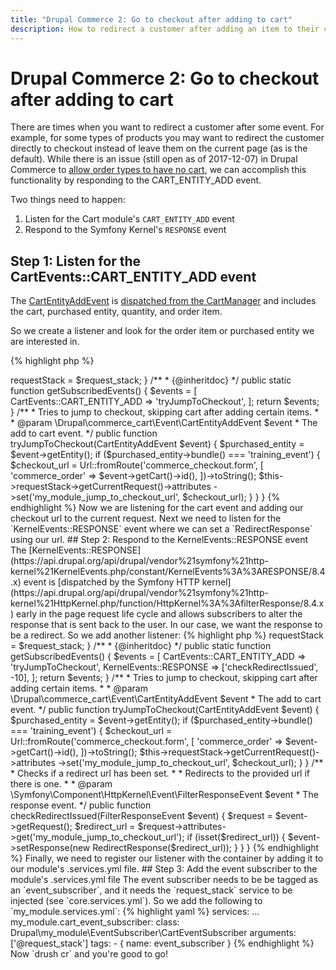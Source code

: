 ```yaml
---
title: "Drupal Commerce 2: Go to checkout after adding to cart"
description: How to redirect a customer after adding an item to their cart.
---
```


# Drupal Commerce 2: Go to checkout after adding to cart

There are times when you want to redirect a customer after some event.  For example, for some types of products you may want to redirect the customer directly to checkout instead of leave them on the current page (as is the default).  While there is an issue (still open as of 2017-12-07) in Drupal Commerce to [allow order types to have no cart](https://www.drupal.org/project/commerce/issues/2810723), we can accomplish this functionality by responding to the CART_ENTITY_ADD event.

Two things need to happen:

1. Listen for the Cart module's `CART_ENTITY_ADD` event
2. Respond to the Symfony Kernel's `RESPONSE` event

## Step 1: Listen for the CartEvents::CART_ENTITY_ADD event

The [CartEntityAddEvent](https://github.com/drupalcommerce/commerce/blob/8.x-2.x/modules/cart/src/Event/CartEntityAddEvent.php) is [dispatched from the CartManager](https://github.com/drupalcommerce/commerce/blob/8.x-2.x/modules/cart/src/CartManager.php#L121) and includes the cart, purchased entity, quantity, and order item.

So we create a listener and look for the order item or purchased entity we are interested in.

{% highlight php %}
<?php

namespace Drupal\my_module\EventSubscriber;

use Drupal\commerce_cart\Event\CartEntityAddEvent;
use Drupal\commerce_cart\Event\CartEvents;
use Drupal\Core\Url;
use Symfony\Component\EventDispatcher\EventSubscriberInterface;
use Symfony\Component\HttpFoundation\RedirectResponse;
use Symfony\Component\HttpFoundation\RequestStack;
use Symfony\Component\HttpKernel\KernelEvents;
use Symfony\Component\HttpKernel\Event\FilterResponseEvent;

class CartEventSubscriber implements EventSubscriberInterface {

  /**
   * The request stack.
   *
   * @var \Symfony\Component\HttpFoundation\RequestStack
   */
  protected $requestStack;


  /**
   * CartEventSubscriber constructor.
   *
   * @param \Symfony\Component\HttpFoundation\RequestStack $request_stack
   *   The request stack.
   */
  public function __construct(RequestStack $request_stack) {
    $this->requestStack = $request_stack;
  }

  /**
   * {@inheritdoc}
   */
  public static function getSubscribedEvents() {
    $events = [
      CartEvents::CART_ENTITY_ADD => 'tryJumpToCheckout',
    ];
    return $events;
  }

  /**
   * Tries to jump to checkout, skipping cart after adding certain items.
   *
   * @param \Drupal\commerce_cart\Event\CartEntityAddEvent $event
   *   The add to cart event.
   */
  public function tryJumpToCheckout(CartEntityAddEvent $event) {
    $purchased_entity = $event->getEntity();
    if ($purchased_entity->bundle() === 'training_event') {
      $checkout_url = Url::fromRoute('commerce_checkout.form', [
        'commerce_order' => $event->getCart()->id(),
      ])->toString();
      $this->requestStack->getCurrentRequest()->attributes
        ->set('my_module_jump_to_checkout_url', $checkout_url);
    }
  }

}

{% endhighlight %}

Now we are listening for the cart event and adding our checkout url to the current request.  Next we need to listen for the `KernelEvents::RESPONSE` event where we can set a `RedirectResponse` using our url.

## Step 2: Respond to the KernelEvents::RESPONSE event

The [KernelEvents::RESPONSE](https://api.drupal.org/api/drupal/vendor%21symfony%21http-kernel%21KernelEvents.php/constant/KernelEvents%3A%3ARESPONSE/8.4.x) event is [dispatched by the Symfony HTTP kernel](https://api.drupal.org/api/drupal/vendor%21symfony%21http-kernel%21HttpKernel.php/function/HttpKernel%3A%3AfilterResponse/8.4.x) early in the page request life cycle and allows subscribers to alter the response that is sent back to the user.  In our case, we want the response to be a redirect.

So we add another listener:

{% highlight php %}
<?php

namespace Drupal\my_module\EventSubscriber;

use Drupal\commerce_cart\Event\CartEntityAddEvent;
use Drupal\commerce_cart\Event\CartEvents;
use Drupal\Core\Url;
use Symfony\Component\EventDispatcher\EventSubscriberInterface;
use Symfony\Component\HttpFoundation\RedirectResponse;
use Symfony\Component\HttpFoundation\RequestStack;
use Symfony\Component\HttpKernel\KernelEvents;
use Symfony\Component\HttpKernel\Event\FilterResponseEvent;

class CartEventSubscriber implements EventSubscriberInterface {

  /**
   * The request stack.
   *
   * @var \Symfony\Component\HttpFoundation\RequestStack
   */
  protected $requestStack;


  /**
   * CartEventSubscriber constructor.
   *
   * @param \Symfony\Component\HttpFoundation\RequestStack $request_stack
   *   The request stack.
   */
  public function __construct(RequestStack $request_stack) {
    $this->requestStack = $request_stack;
  }

  /**
   * {@inheritdoc}
   */
  public static function getSubscribedEvents() {
    $events = [
      CartEvents::CART_ENTITY_ADD => 'tryJumpToCheckout',
      KernelEvents::RESPONSE => ['checkRedirectIssued', -10],
    ];
    return $events;
  }

  /**
   * Tries to jump to checkout, skipping cart after adding certain items.
   *
   * @param \Drupal\commerce_cart\Event\CartEntityAddEvent $event
   *   The add to cart event.
   */
  public function tryJumpToCheckout(CartEntityAddEvent $event) {
    $purchased_entity = $event->getEntity();
    if ($purchased_entity->bundle() === 'training_event') {
      $checkout_url = Url::fromRoute('commerce_checkout.form', [
        'commerce_order' => $event->getCart()->id(),
      ])->toString();
      $this->requestStack->getCurrentRequest()->attributes
        ->set('my_module_jump_to_checkout_url', $checkout_url);
    }
  }

  /**
   * Checks if a redirect url has been set.
   *
   * Redirects to the provided url if there is one.
   *
   * @param \Symfony\Component\HttpKernel\Event\FilterResponseEvent $event
   *   The response event.
   */
  public function checkRedirectIssued(FilterResponseEvent $event) {
    $request = $event->getRequest();
    $redirect_url = $request->attributes->get('my_module_jump_to_checkout_url');
    if (isset($redirect_url)) {
      $event->setResponse(new RedirectResponse($redirect_url));
    }
  }

}

{% endhighlight %}

Finally, we need to register our listener with the container by adding it to our module's .services.yml file.

## Step 3: Add the event subscriber to the module's .services.yml file

The event subscriber needs to be be tagged as an `event_subscriber`, and it needs the `request_stack` service to be injected (see `core.services.yml`).  So we add the following to `my_module.services.yml`:

{% highlight yaml %}
services:
  ...
  
  my_module.cart_event_subscriber:
    class: Drupal\my_module\EventSubscriber\CartEventSubscriber
    arguments: ['@request_stack']
    tags:
      - { name: event_subscriber }

{% endhighlight %}

Now `drush cr` and you're good to go!
